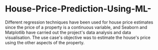 # House-Price-Prediction-Using-ML-
Different regression techniques have been used for house price estimates since the price of a property is a continuous variable, and Seaborn and Matplotlib have carried out the project's data analysis and data visualisation. The use case's objective was to estimate the house's price using the other aspects of the property. 
